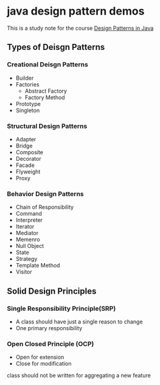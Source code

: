 # java design pattern demos

This is a study note for the course [Design Patterns in Java](https://www.udemy.com/course/design-patterns-java)


## Types of Deisgn Patterns

### Creational Deisgn Patterns

- Builder
- Factories
  - Abstract Factory
  - Factory Method
- Prototype
- Singleton

### Structural Design Patterns

- Adapter
- Bridge
- Composite
- Decorator
- Facade
- Flyweight
- Proxy

### Behavior Design Patterns

- Chain of Responsibility
- Command
- Interpreter
- Iterator
- Mediator
- Memenro
- Null Object
- State
- Strategy
- Template Method
- Visitor

## Solid Design Principles

### Single Responsibility Principle(SRP)

- A class should have just a single reason to change
- One primary responsibility

### Open Closed Principle (OCP)
- Open for extension
- Close for modification

class should not be written for aggregating a new feature

